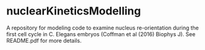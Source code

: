 nuclearKineticsModelling
========================

A repository for modeling code to examine nucleus re-orientation during the first cell cycle in C. Elegans embryos (Coffman et al (2016) Biophys J). See README.pdf for more details. 
